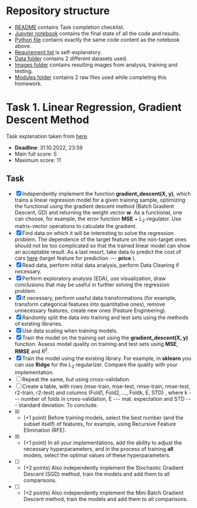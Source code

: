 # Repository structure

* [README](https://github.com/gereltuya/ml-linregr-gd/blob/main/README.md) contains Task completion checklist.
* [Jupyter notebook](https://github.com/gereltuya/ml-linregr-gd/blob/main/ml-linregr-gd.ipynb) contains the final state of all the code and results.
* [Python file](https://github.com/gereltuya/ml-linregr-gd/blob/main/ml-linregr-gd.py) contains exactly the same code content as the notebook above.
* [Requirement list](https://github.com/gereltuya/ml-linregr-gd/blob/main/requirements.txt) is self-explanatory.
* [Data folder](https://github.com/gereltuya/ml-linregr-gd/tree/main/data) contains 2 different datasets used.
* [Images folder](https://github.com/gereltuya/ml-linregr-gd/tree/main/images) contains resulting images from analysis, training and testing.
* [Modules folder](https://github.com/gereltuya/ml-linregr-gd/tree/main/modules) contains 2 raw files used while completing this homework.

# Task 1. Linear Regression, Gradient Descent Method

Task explanation taken from [here](https://github.com/rustam-azimov/ml-course/blob/main/tasks/task01_linregr_gd.md).

* **Deadline**: 31.10.2022, 23:59
* Main full score: 5
* Maximum score: 11

## Task

- [x] Independently implement the function **gradient_descent(X, y)**, which trains a linear regression model for a given training sample, optimizing the functional using the gradient descent method (Batch Gradient Descent, GD) and returning the weight vector **w**. As a functional, one can choose, for example, the error function **MSE** + $L_2$-regulator. Use matrix-vector operations to calculate the gradient.
- [x] Find data on which it will be interesting to solve the regression problem. The dependence of the target feature on the non-target ones should not be too complicated so that the trained linear model can show an acceptable result. As a last resort, take data to predict the cost of cars [here](https://github.com/rustam-azimov/ml-course/tree/main/data/car_price) (target feature for prediction --- **price** ).
- [x] Read data, perform initial data analysis, perform Data Cleaning if necessary.
- [x] Perform exploratory analysis (EDA), use visualization, draw conclusions that may be useful in further solving the regression problem.
- [x] If necessary, perform useful data transformations (for example, transform categorical features into quantitative ones), remove unnecessary features, create new ones (Feature Engineering).
- [x] Randomly split the data into training and test sets using the methods of existing libraries.
- [x] Use data scaling when training models.
- [x] Train the model on the training set using the **gradient_descent(X, y)** function. Assess model quality on training and test sets using **MSE**, **RMSE** and $R^2$.
- [x] Train the model using the existing library. For example, in **sklearn** you can use **Ridge** for the $L_2$ regularizer. Compare the quality with your implementation.
- [ ] Repeat the same, but using cross-validation.
- [ ] Create a table, with rows (mse-train, mse-test, rmse-train, rmse-test, r2-train, r2-test) and columns (Fold1, Fold2, ..., Foldk, E, STD) , where k --- number of folds in cross-validation, E --- mat. expectation and STD --- standard deviation. To conclude.
- [x] * (+1 point) Before training models, select the best number (and the subset itself) of features, for example, using Recursive Feature Elimination (RFE).
- [x] * (+1 point) In all your implementations, add the ability to adjust the necessary hyperparameters, and in the process of training **all** models, select the optimal values ​​of these hyperparameters.
- [ ] * (+2 points) Also independently implement the Stochastic Gradient Descent (SGD) method, train the models and add them to all comparisons.
- [ ] * (+2 points) Also independently implement the Mini Batch Gradient Descent method, train the models and add them to all comparisons.
